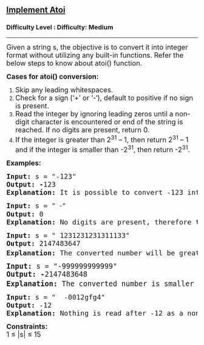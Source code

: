 <h2><a href="https://www.geeksforgeeks.org/problems/implement-atoi/1&selectedLang=python3">Implement Atoi</a></h2><h3>Difficulty Level : Difficulty: Medium</h3><hr><div class="problems_problem_content__Xm_eO"><p><span style="font-size: 18px;">Given a string s, the objective is to convert it into integer format without utilizing any built-in functions. Refer the below steps to know about atoi() function.</span></p>
<p><strong><span style="font-size: 18px;">Cases for atoi() conversion:</span></strong></p>
<ol>
<li><span style="font-size: 18px;">Skip any leading whitespaces.</span></li>
<li><span style="font-size: 18px;">Check for a sign (‘+’ or ‘-‘), default to positive if no sign is present.</span></li>
<li><span style="font-size: 18px;">Read the integer by ignoring leading zeros until a non-digit character is encountered or end of the string is reached. If no digits are present, return 0.</span></li>
<li><span style="font-size: 18px;">If the integer is greater than 2<sup>31</sup> – 1, then return 2<sup>31</sup> – 1 and if the integer is smaller than -2<sup>31</sup>, then return -2<sup>31</sup>.</span></li>
</ol>
<p><span style="font-size: 18px;"><strong>Examples:</strong></span></p>
<pre><span style="font-size: 18px;"><strong style="font-size: 18px;">Input: </strong><span style="font-size: 18px;">s = "-123"
</span><strong style="font-size: 18px;">Output: -</strong><span style="font-size: 18px;">123<br></span><strong style="font-size: 18px;">Explanation: </strong><span style="font-size: 18px;">It is possible to convert -123 into an integer so we returned in the form of an integer<br></span></span></pre>
<pre><span style="font-size: 18px;"><span style="font-size: 18px;"><strong style="font-size: 18px;">Input: </strong><span style="font-size: 18px;">s = "<span style="color: #273239; font-family: Nunito, sans-serif; font-style: italic; letter-spacing: 0.162px; text-wrap-mode: wrap; background-color: #f9f9f9;">  -</span>"
</span><strong style="font-size: 18px;">Output: </strong><span style="font-size: 18px;">0<br></span><strong style="font-size: 18px;">Explanation: </strong><span style="font-size: 18px;"><span style="font-size: 18px;">No digits are present, therefore the returned answer is 0.<br></span></span></span></span></pre>
<pre><span style="font-size: 18px;"><strong>Input: </strong>s = " 1231231231311133"
<strong>Output: </strong>2147483647<br><strong>Explanation: </strong>T</span><span style="font-size: 18px;">he converted number will be greater than 2<sup>31</sup> – 1, therefore print 2<sup>31</sup> – 1 = 2147483647.
</span></pre>
<pre><span style="font-size: 14pt;"><strong>Input: </strong>s = "-999999999999"
<strong>Output: -</strong>2147483648<br><strong>Explanation: </strong></span><span style="font-size: 14pt;">The converted number is smaller than -2<sup>31</sup>, therefore print -2<sup>31</sup> = -2147483648.</span></pre>
<pre><span style="font-size: 18px;"><strong style="font-size: 18px;">Input: </strong><span style="font-size: 18px;">s = "  -0012gfg4"
</span><strong style="font-size: 18px;">Output: </strong><span style="font-size: 18px;">-12</span><strong style="font-size: 18px;">
Explanation: </strong></span><span style="font-size: 18px;">Nothing is read after -12 as a non-digit character ‘g’ was encountered.</span></pre>
<p><span style="font-size: 18px;"><strong>Constraints:</strong><br>1 ≤ |s| ≤ 15</span></p></div>